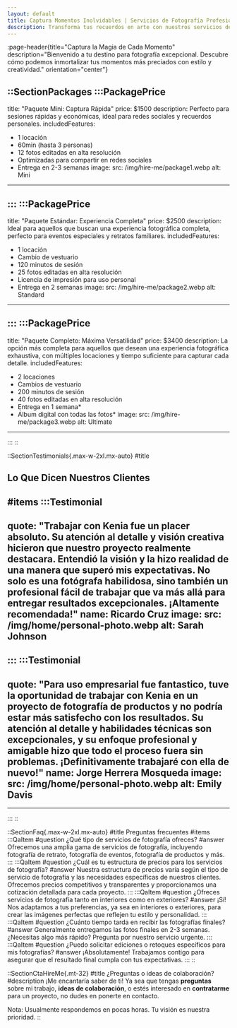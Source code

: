 ```yaml
---
layout: default
title: Captura Momentos Inolvidables | Servicios de Fotografía Profesional
description: Transforma tus recuerdos en arte con nuestros servicios de fotografía de alta calidad. Paquetes personalizados para todas las ocasiones. ¡Contáctanos hoy!
---
```


:page-header{title="Captura la Magia de Cada Momento" description="Bienvenido a tu destino para fotografía excepcional. Descubre cómo podemos inmortalizar tus momentos más preciados con estilo y creatividad." orientation="center"}

::SectionPackages
:::PackagePrice
---
title: "Paquete Mini: Captura Rápida"
price: $1500
description: Perfecto para sesiones rápidas y económicas, ideal para redes sociales y recuerdos personales.
includedFeatures:
  - 1 locación
  - 60min (hasta 3 personas)
  - 12 fotos editadas en alta resolución
  - Optimizadas para compartir en redes sociales
  - Entrega en 2-3 semanas
image:
  src: /img/hire-me/package1.webp
  alt: Mini
---
:::
:::PackagePrice
---
title: "Paquete Estándar: Experiencia Completa"
price: $2500
description: Ideal para aquellos que buscan una experiencia fotográfica completa, perfecto para eventos especiales y retratos familiares.
includedFeatures:
  - 1 locación
  - Cambio de vestuario
  - 120 minutos de sesión
  - 25 fotos editadas en alta resolución
  - Licencia de impresión para uso personal
  - Entrega en 2 semanas
image:
  src: /img/hire-me/package2.webp
  alt: Standard
---
:::
:::PackagePrice
---
title: "Paquete Completo: Máxima Versatilidad"
price: $3400
description: La opción más completa para aquellos que desean una experiencia fotográfica exhaustiva, con múltiples locaciones y tiempo suficiente para capturar cada detalle.
includedFeatures:
  - 2 locaciones
  - Cambios de vestuario
  - 200 minutos de sesión
  - 40 fotos editadas en alta resolución
  - Entrega en 1 semana*
  - Álbum digital con todas las fotos*
image:
  src: /img/hire-me/package3.webp
  alt: Ultimate
---
:::
::


::SectionTestimonials{.max-w-2xl.mx-auto}
#title
## Lo Que Dicen Nuestros Clientes
#items
:::Testimonial
---
quote: "Trabajar con Kenia fue un placer absoluto. Su atención al detalle y visión creativa hicieron que nuestro proyecto realmente destacara. Entendió la visión y la hizo realidad de una manera que superó mis expectativas. No solo es una fotógrafa habilidosa, sino también un profesional fácil de trabajar que va más allá para entregar resultados excepcionales. ¡Altamente recomendada!"
name: Ricardo Cruz
image:
  src: /img/home/personal-photo.webp
  alt: Sarah Johnson
---
:::
:::Testimonial
---
quote: "Para uso empresarial fue fantastico, tuve la oportunidad de trabajar con Kenia en un proyecto de fotografía de productos y no podría estar más satisfecho con los resultados. Su atención al detalle y habilidades técnicas son excepcionales, y su enfoque profesional y amigable hizo que todo el proceso fuera sin problemas. ¡Definitivamente trabajaré con ella de nuevo!"
name: Jorge Herrera Mosqueda
image:
  src: /img/home/personal-photo.webp
  alt: Emily Davis
---
---
:::
::


::SectionFaq{.max-w-2xl.mx-auto}
#title
Preguntas frecuentes
#items
  :::QaItem
  #question
  ¿Qué tipo de servicios de fotografía ofreces?
  #answer
  Ofrecemos una amplia gama de servicios de fotografía, incluyendo fotografía de retrato, fotografía de eventos, fotografía de productos y más.
  :::
  :::QaItem
  #question
  ¿Cuál es tu estructura de precios para los servicios de fotografía?
  #answer
  Nuestra estructura de precios varía según el tipo de servicio de fotografía y las necesidades específicas de nuestros clientes. Ofrecemos precios competitivos y transparentes y proporcionamos una cotización detallada para cada proyecto.
  :::
  :::QaItem
  #question
  ¿Ofreces servicios de fotografía tanto en interiores como en exteriores?
  #answer
  ¡Sí! Nos adaptamos a tus preferencias, ya sea en interiores o exteriores, para crear las imágenes perfectas que reflejen tu estilo y personalidad.
  :::
  :::QaItem
  #question
  ¿Cuánto tiempo tarda en recibir las fotografías finales?
  #answer
  Generalmente entregamos las fotos finales en 2-3 semanas. ¿Necesitas algo más rápido? Pregunta por nuestro servicio urgente.
  :::
  :::QaItem
  #question
  ¿Puedo solicitar ediciones o retoques específicos para mis fotografías?
  #answer
  ¡Absolutamente! Trabajamos contigo para asegurar que el resultado final cumpla con tus expectativas.
  :::
::


::SectionCtaHireMe{.mt-32}
#title
¿Preguntas o ideas de colaboración?
#description
¡Me encantaría saber de ti! Ya sea que tengas **preguntas** sobre mi trabajo, **ideas de colaboración**, o estés interesado en **contratarme** para un proyecto, no dudes en ponerte en contacto.

Nota: Usualmente respondemos en pocas horas. Tu visión es nuestra prioridad.
::